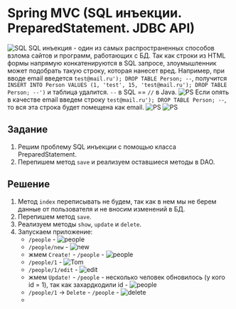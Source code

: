 # Spring MVC (SQL инъекции. PreparedStatement. JDBC API)

![SQL](images/57.png)
SQL инъекция - один из самых распространенных способов взлома сайтов и программ, работающих с БД.
Так как строки из HTML формы напрямую конкатенируются в SQL запросе, злоумышленник может подобрать такую строку, которая нанесет вред.
Например, при вводе email введется `test@mail.ru'); DROP TABLE Person; --`, получится `INSERT INTO Person VALUES (1, 'test', 15, 'test@mail.ru'); DROP TABLE Person; --')` и таблица удалится.
`--` в SQL == `//` в Java.
![PS](images/58.png)
Если опять в качестве email введем строку `test@mail.ru'); DROP TABLE Person; --`, то вся эта строка будет помещена как email.
![PS](images/59.png)
![PS](images/60.png)

## Задание

1. Решим проблему SQL инъекции с помощью класса PreparedStatement.
2. Перепишем метод `save` и реализуем оставшиеся методы в DAO.

## Решение

1. Метод `index` переписывать не будем, так как в нем мы не берем данные от  пользователя и не вносим изменений в БД.
2. Перепишем метод `save`.
3. Реализуем методы `show`, `update` и `delete`.
4. Запускаем приложение:
   - `/people` - ![people](images/61.png)
   - `/people/new` - ![new](images/62.png)
   - жмем `Create!` - `/people` - ![people](images/63.png)
   - `/people/1` - ![Tom](images/64.png)
   - `/people/1/edit` - ![edit](images/65.png)
   - жмем `Update!` - `/people` - несколько человек обновилось (у кого id = 1), так как захардкодили id - ![people](images/66.png)
   - `/people/1` -> `Delete` - `/people` - ![delete](images/67.png)
   - 